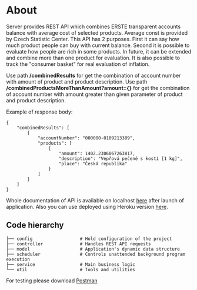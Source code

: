 # About
Server provides REST API which combines ERSTE transparent accounts balance with average cost of selected products.
Average const is provided by Czech Statistic Center. This API has 2 purposes. 
First it can say how much product people can buy with current balance.
Second it is possible to evaluate how people are rich in some products. 
In future, it can be extended and combine more than one product for evaluation.
It is also possible to track the "consumer basket" for real evaluation of inflation.

Use path **/combinedResults** for get the combination of account number with amount of product and product description.
Use path **/combinedProductsMoreThanAmount?amount={}** for get the combination of account number with amount greater than given parameter of product and product description.

Example of response body:

    {
        "combinedResults": [
            {
                "accountNumber": "000000-0109213309",
                "products": [
                    {
                        "amount": 1402.2306067263817,
                        "description": "Vepřová pečeně s kostí [1 kg]",
                        "place": "Česká republika"
                    }
                ]
            }
        ]
    }
    
Whole documentation of API is available on localhost [here](http://localhost:8080/swagger-ui.html) after launch of application.
Also you can use deployed using Heroku version [here](https://erste-api-consumer.herokuapp.com/swagger-ui/index.html?configUrl=/api-docs/swagger-config#/).
    
## Code hierarchy

    ├── config                  # Hold configuration of the project
    ├── controller              # Handles REST API requests
    ├── model                   # Application's dynamic data structure
    ├── scheduler               # Controls unattended background program execution
    ├── service                 # Main business logic
    └── util                    # Tools and utilities
    
    
For testing please download [Postman](https://www.postman.com/downloads/)
